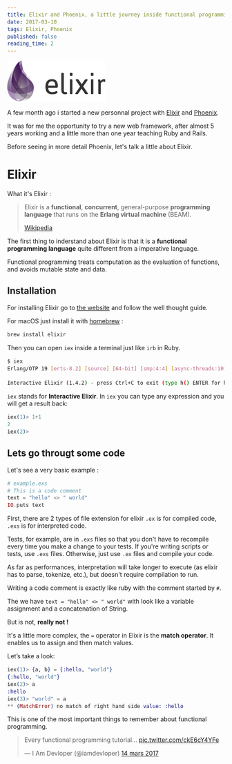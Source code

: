```yaml
---
title: Elixir and Phoenix, a little journey inside functional programming - Part 1
date: 2017-03-10
tags: Elixir, Phoenix
published: false
reading_time: 2
---
```


![elixir-logo](/assets/images/blog/2017-03-10-elixir-and-phoenix-part1/elixir-logo.png)

A few month ago i started a new personnal project with [Elixir](http://elixir-lang.org/) and [Phoenix](http://www.phoenixframework.org/).

It was for me the opportunity to try a new web framework, after almost 5 years working and a little more than one year teaching Ruby and Rails.

Before seeing in more detail Phoenix, let's talk a little about Elixir.

# Elixir

What it's Elixir :

> Elixir is a **functional**, **concurrent**, general-purpose **programming language** that runs on the **Erlang virtual machine** (BEAM).
>
>[Wikipedia](https://en.wikipedia.org/wiki/Elixir_(programming_language))

The first thing to inderstand about Elixir is that it is a **functional programming language** quite different from a imperative language.

Functional programming treats computation as the evaluation of functions, and avoids mutable state and data.

## Installation

For installing Elixir go to [the website](http://elixir-lang.org/install.html) and follow the well thought guide.

For macOS just install it with [homebrew](https://brew.sh/) :

```bash
brew install elixir
```

Then you can open `iex` inside a terminal just like `irb` in Ruby.

```bash
$ iex
Erlang/OTP 19 [erts-8.2] [source] [64-bit] [smp:4:4] [async-threads:10] [hipe] [kernel-poll:false] [dtrace]

Interactive Elixir (1.4.2) - press Ctrl+C to exit (type h() ENTER for help)
```
`iex` stands for **Interactive Elixir**. In `iex` you can type any expression and you will get a result back:

```elixir
iex(1)> 1+1
2
iex(2)>
```

## Lets go througt some code

Let's see a very basic example :

```elixir
# example.exs
# This is a code comment
text = "hello" <> " world"
IO.puts text
```

First, there are 2 types of file extension for elixir `.ex` is for compiled code, `.exs` is for interpreted code.

Tests, for example, are in `.exs` files so that you don't have to recompile every time you make a change to your tests. If you're writing scripts or tests, use `.exs` files. Otherwise, just use `.ex` files and compile your code.

As far as performances, interpretation will take longer to execute (as elixir has to parse, tokenize, etc.), but doesn't require compilation to run.

Writing a code comment is exactly like ruby with the comment started by `#`.

The we have `text = "hello" <> " world"` with look like a variable assignment and a concatenation of String.

But is not, **really not !**

It's a little more complex, the `=` operator in Elixir is the **match operator**. It enables us to assign and then match values.

Let’s take a look:

```elixir
iex(1)> {a, b} = {:hello, "world"}
{:hello, "world"}
iex(2)> a
:hello
iex(3)> "world" = a
** (MatchError) no match of right hand side value: :hello
```

This is one of the most important things to remember about functional programming.

<div class="center">
<blockquote class="twitter-tweet" data-lang="fr">
<p lang="en" dir="ltr">Every functional programming tutorial... <a href="https://t.co/ckE6cY4YFe">pic.twitter.com/ckE6cY4YFe</a></p>&mdash; I Am Devloper (@iamdevloper) <a href="https://twitter.com/iamdevloper/status/841650579533369344">14 mars 2017</a>
</blockquote>
<script async src="//platform.twitter.com/widgets.js" charset="utf-8">
</script>
</div>
